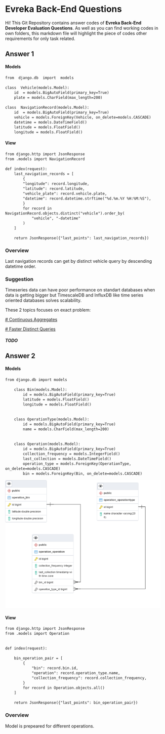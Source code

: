 # Evreka Back-End Questions

Hi! This Git Repository contains answer codes of  **Evreka Back-End Developer Evaluation Questions**. As well as you can find working codes in own folders, this markdown file will highlight the piece of codes other requirements for only task related.


## Answer 1

#### Models

	from  django.db  import  models

	class  Vehicle(models.Model):
		id  = models.BigAutoField(primary_key=True)
		plate = models.CharField(max_length=200)
			
	class  NavigationRecord(models.Model):
		id  = models.BigAutoField(primary_key=True)
		vehicle = models.ForeignKey(Vehicle, on_delete=models.CASCADE)
		datetime = models.DateTimeField()
		latitude = models.FloatField()
		longitude = models.FloatField()

#### View

	from django.http import JsonResponse
	from .models import NavigationRecord

	def index(request):
		last_navigation_records = [
			{
			"longitude": record.longitude,
			"latitude": record.latitude,
			"vehicle_plate": record.vehicle.plate,
			"datetime": record.datetime.strftime("%d.%m.%Y %H:%M:%S"),
			}
			for record in NavigationRecord.objects.distinct("vehicle").order_by(
				"vehicle", "-datetime"
			)
		]
		
		return JsonResponse({"last_points": last_navigation_records})


### Overview 

Last navigation records can get by distinct vehicle query by descending datetime order. 

### Suggestion
Timeseries data can have poor performance on standart databases when data is getting bigger but TimescaleDB and InfluxDB like time series oriented databases solves scalability.

These 2 topics focuses on exact problem: 

[# Continuous Aggregates](https://docs.timescale.com/timescaledb/latest/how-to-guides/continuous-aggregates/#continuous-aggregates)

[# Faster Distinct Queries ](https://blog.timescale.com/blog/how-we-made-distinct-queries-up-to-8000x-faster-on-postgresql/)

##### TODO

## Answer 2



#### Models
	from django.db import models

		class Bin(models.Model):
			id = models.BigAutoField(primary_key=True)
			latitude = models.FloatField()
			longitude = models.FloatField()


		class OperationType(models.Model):
			id = models.BigAutoField(primary_key=True)
			name = models.CharField(max_length=200)


		class Operation(models.Model):
			id = models.BigAutoField(primary_key=True)
			collection_frequency = models.IntegerField()
			last_collection = models.DateTimeField()
			operation_type = models.ForeignKey(OperationType, on_delete=models.CASCADE)
			bin = models.ForeignKey(Bin, on_delete=models.CASCADE)

![Entity-relationship  diagram](https://github.com/cemrehancavdar/Evreka/blob/main/OperationBin.png)

#### View

	from django.http import JsonResponse
	from .models import Operation


	def index(request):

		bin_operation_pair = [
			{
				"bin": record.bin.id,
				"operation": record.operation_type.name,
				"collection_frequency": record.collection_frequency,
			}
			for record in Operation.objects.all()
		]

		return JsonResponse({"last_points": bin_operation_pair})



### Overview 

Model is prepeared for different operations.
